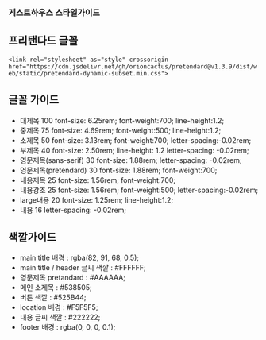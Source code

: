 ### 게스트하우스 스타일가이드
## 프리탠다드 글꼴
`<link rel="stylesheet" as="style" crossorigin href="https://cdn.jsdelivr.net/gh/orioncactus/pretendard@v1.3.9/dist/web/static/pretendard-dynamic-subset.min.css">`
## 글꼴 가이드
* 대제목 100
font-size: 6.25rem; font-weight:700; line-height:1.2;
* 중제목 75
font-size: 4.69rem; font-weight:500; line-height:1.2;
* 소제목 50
font-size: 3.13rem; font-weight:700; letter-spacing:-0.02rem;
* 부제목 40
font-size: 2.50rem; line-height: 1.2 letter-spacing: -0.02rem;
* 영문제목(sans-serif) 30
font-size: 1.88rem; letter-spacing: -0.02rem;
* 영문제목(pretendard) 30
font-size: 1.88rem; font-weight:700;
* 내용제목 25
font-size: 1.56rem; font-weight:700;
* 내용강조 25
font-size: 1.56rem; font-weight:500; letter-spacing:-0.02rem;
* large내용 20
font-size: 1.25rem; line-height:1.2;
* 내용 16
letter-spacing: -0.02rem;
## 색깔가이드
* main title 배경 : rgba(82, 91, 68, 0.5);
* main title / header 글씨 색깔 : #FFFFFF;
* 영문제목 pretandard : #AAAAAA;
* 메인 소제목 : #538505;
* 버튼 색깔 : #525B44; 
* location 배경 : #F5F5F5;
* 내용 글씨 색깔 : #222222;
* footer 배경 : rgba(0, 0, 0, 0.1);